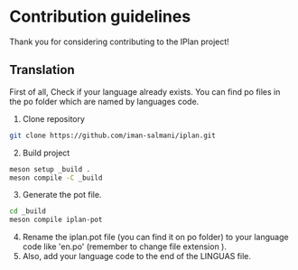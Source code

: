 # Contribution guidelines
Thank you for considering contributing to the IPlan project!

## Translation
First of all, Check if your language already exists. You can find po files in the po folder which are named by languages code.
1. Clone repository
```bash
git clone https://github.com/iman-salmani/iplan.git
```
2. Build project
```bash
meson setup _build .
meson compile -C _build
```
3. Generate the pot file.
```bash
cd _build
meson compile iplan-pot
```
4. Rename the iplan.pot file (you can find it on po folder) to your language code like 'en.po' (remember to change file extension ).
5. Also, add your language code to the end of the LINGUAS file.
